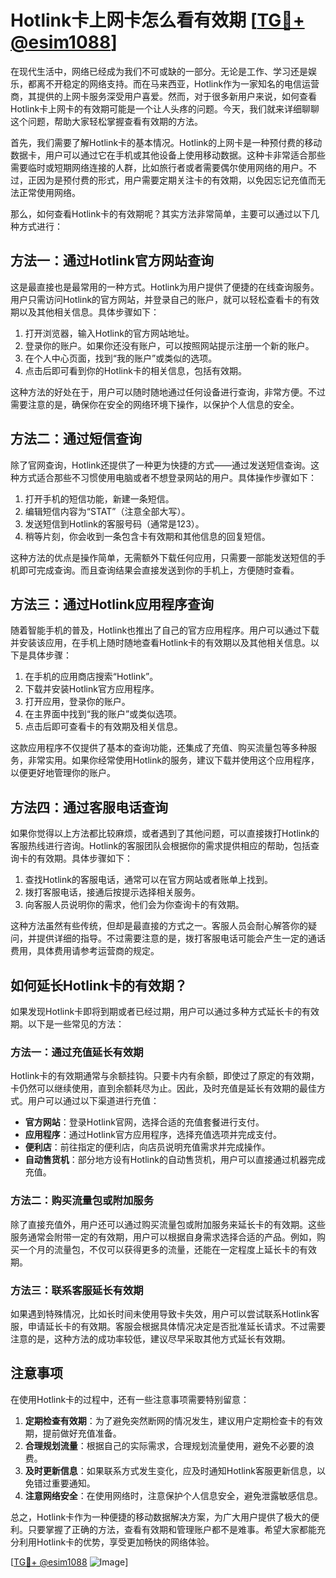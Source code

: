 # Hotlink卡上网卡怎么看有效期 [[TG💪+ @esim1088](https://t.me/s/esim1088)]

在现代生活中，网络已经成为我们不可或缺的一部分。无论是工作、学习还是娱乐，都离不开稳定的网络支持。而在马来西亚，Hotlink作为一家知名的电信运营商，其提供的上网卡服务深受用户喜爱。然而，对于很多新用户来说，如何查看Hotlink卡上网卡的有效期可能是一个让人头疼的问题。今天，我们就来详细聊聊这个问题，帮助大家轻松掌握查看有效期的方法。

首先，我们需要了解Hotlink卡的基本情况。Hotlink的上网卡是一种预付费的移动数据卡，用户可以通过它在手机或其他设备上使用移动数据。这种卡非常适合那些需要临时或短期网络连接的人群，比如旅行者或者需要偶尔使用网络的用户。不过，正因为是预付费的形式，用户需要定期关注卡的有效期，以免因忘记充值而无法正常使用网络。

那么，如何查看Hotlink卡的有效期呢？其实方法非常简单，主要可以通过以下几种方式进行：

## 方法一：通过Hotlink官方网站查询

这是最直接也是最常用的一种方式。Hotlink为用户提供了便捷的在线查询服务。用户只需访问Hotlink的官方网站，并登录自己的账户，就可以轻松查看卡的有效期以及其他相关信息。具体步骤如下：

1. 打开浏览器，输入Hotlink的官方网站地址。
2. 登录你的账户。如果你还没有账户，可以按照网站提示注册一个新的账户。
3. 在个人中心页面，找到“我的账户”或类似的选项。
4. 点击后即可看到你的Hotlink卡的相关信息，包括有效期。

这种方法的好处在于，用户可以随时随地通过任何设备进行查询，非常方便。不过需要注意的是，确保你在安全的网络环境下操作，以保护个人信息的安全。

## 方法二：通过短信查询

除了官网查询，Hotlink还提供了一种更为快捷的方式——通过发送短信查询。这种方式适合那些不习惯使用电脑或者不想登录网站的用户。具体操作步骤如下：

1. 打开手机的短信功能，新建一条短信。
2. 编辑短信内容为“STAT”（注意全部大写）。
3. 发送短信到Hotlink的客服号码（通常是123）。
4. 稍等片刻，你会收到一条包含卡有效期和其他信息的回复短信。

这种方法的优点是操作简单，无需额外下载任何应用，只需要一部能发送短信的手机即可完成查询。而且查询结果会直接发送到你的手机上，方便随时查看。

## 方法三：通过Hotlink应用程序查询

随着智能手机的普及，Hotlink也推出了自己的官方应用程序。用户可以通过下载并安装该应用，在手机上随时随地查看Hotlink卡的有效期以及其他相关信息。以下是具体步骤：

1. 在手机的应用商店搜索“Hotlink”。
2. 下载并安装Hotlink官方应用程序。
3. 打开应用，登录你的账户。
4. 在主界面中找到“我的账户”或类似选项。
5. 点击后即可查看卡的有效期及相关信息。

这款应用程序不仅提供了基本的查询功能，还集成了充值、购买流量包等多种服务，非常实用。如果你经常使用Hotlink的服务，建议下载并使用这个应用程序，以便更好地管理你的账户。

## 方法四：通过客服电话查询

如果你觉得以上方法都比较麻烦，或者遇到了其他问题，可以直接拨打Hotlink的客服热线进行咨询。Hotlink的客服团队会根据你的需求提供相应的帮助，包括查询卡的有效期。具体步骤如下：

1. 查找Hotlink的客服电话，通常可以在官方网站或者账单上找到。
2. 拨打客服电话，接通后按提示选择相关服务。
3. 向客服人员说明你的需求，他们会为你查询卡的有效期。

这种方法虽然有些传统，但却是最直接的方式之一。客服人员会耐心解答你的疑问，并提供详细的指导。不过需要注意的是，拨打客服电话可能会产生一定的通话费用，具体费用请参考运营商的规定。

## 如何延长Hotlink卡的有效期？

如果发现Hotlink卡即将到期或者已经过期，用户可以通过多种方式延长卡的有效期。以下是一些常见的方法：

### 方法一：通过充值延长有效期

Hotlink卡的有效期通常与余额挂钩。只要卡内有余额，即使过了原定的有效期，卡仍然可以继续使用，直到余额耗尽为止。因此，及时充值是延长有效期的最佳方式。用户可以通过以下渠道进行充值：

- **官方网站**：登录Hotlink官网，选择合适的充值套餐进行支付。
- **应用程序**：通过Hotlink官方应用程序，选择充值选项并完成支付。
- **便利店**：前往指定的便利店，向店员说明充值需求并完成操作。
- **自动售货机**：部分地方设有Hotlink的自动售货机，用户可以直接通过机器完成充值。

### 方法二：购买流量包或附加服务

除了直接充值外，用户还可以通过购买流量包或附加服务来延长卡的有效期。这些服务通常会附带一定的有效期，用户可以根据自身需求选择合适的产品。例如，购买一个月的流量包，不仅可以获得更多的流量，还能在一定程度上延长卡的有效期。

### 方法三：联系客服延长有效期

如果遇到特殊情况，比如长时间未使用导致卡失效，用户可以尝试联系Hotlink客服，申请延长卡的有效期。客服会根据具体情况决定是否批准延长请求。不过需要注意的是，这种方法的成功率较低，建议尽早采取其他方式延长有效期。

## 注意事项

在使用Hotlink卡的过程中，还有一些注意事项需要特别留意：

1. **定期检查有效期**：为了避免突然断网的情况发生，建议用户定期检查卡的有效期，提前做好充值准备。
2. **合理规划流量**：根据自己的实际需求，合理规划流量使用，避免不必要的浪费。
3. **及时更新信息**：如果联系方式发生变化，应及时通知Hotlink客服更新信息，以免错过重要通知。
4. **注意网络安全**：在使用网络时，注意保护个人信息安全，避免泄露敏感信息。

总之，Hotlink卡作为一种便捷的移动数据解决方案，为广大用户提供了极大的便利。只要掌握了正确的方法，查看有效期和管理账户都不是难事。希望大家都能充分利用Hotlink卡的优势，享受更加畅快的网络体验。

[[TG💪+ @esim1088](https://t.me/s/esim1088) ![Image](https://i.postimg.cc/4NQfJmqS/Snipaste-2025-05-13-00-14-12.png)]